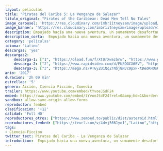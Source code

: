 ```yaml
---
layout: peliculas
title: "Piratas del Caribe 5: La Venganza de Salazar"
titulo_original: "Pirates of the Caribbean: Dead Men Tell No Tales"
image_carousel: 'https://res.cloudinary.com/imbriitneysam/image/upload/v1543724172/caribe-poster-min.jpg'
image_banner: 'https://res.cloudinary.com/imbriitneysam/image/upload/v1543724172/caribe5-banner-min.jpg'
description: Empujado hacia una nueva aventura, un sumamente desafortunado Jack Sparrow descubre que los vientos de los malos augurios soplan incluso más fuerte cuando los mortales piratas fantasma liderados por su viejo enemigo, el capitán Salazar, escapan del Triángulo del Diablo. Decididos a matar a todo pirata que encuentren en el mar, incluso al propio Sparrow.
description_corta:  Empujado hacia una nueva aventura, un sumamente desafortunado Jack Sparrow descubre que los vientos de los malos augurios soplan incluso más fuerte cuando los mortales piratas fantasma liderados por su viejo enemigo, el capitán Salazar, escapan del...
category: 'peliculas'
idioma: 'Latino'
descargas: 'yes'
descargas2:
    descarga-1: ["1", "https://oload.fun/f/Xt0rXwazbrw", "https://www.google.com/s2/favicons?domain=openload.co","OpenLoad","https://res.cloudinary.com/imbriitneysam/image/upload/v1541473684/mexico.png", "Latino", "Full HD"]
    descarga-2: ["2", "https://www.rapidvideo.com/d/FUEQGCX6EV", "https://www.google.com/s2/favicons?domain=www.rapidvideo.com","RapidVideo","https://res.cloudinary.com/imbriitneysam/image/upload/v1541473684/mexico.png", "Latino", "Full HD"]
    descarga-3: ["3", "https://mega.nz/#!GyZU1QqZ!Nbj8NJc9pxF-tDeoKHOs0PNGEust6_BxiNDuvxfglw0", "https://www.google.com/s2/favicons?domain=mega.nz","Mega","https://res.cloudinary.com/imbriitneysam/image/upload/v1541473684/mexico.png", "Latino", "Full HD"]
anio: '2017'
duracion: '2h 09 min'
estrellas: '5'
genero: Acción, Ciencia Ficción, Comedia
trailer: https://www.youtube.com/embed/tYvoeJSdF24
embed: https://www.youtube.com/embed/tYvoeJSdF24?rel=0&amp;hd=1&border=0&wmode=opaque&enablejsapi=1&modestbranding=1&controls=1&showinfo=1
sandbox: allow-same-origin allow-forms
reproductor: fembed
clasificacion: '+12'
calidad: 'Full HD'
reproductores_otros: ["https://www.zembed.to/public/dist/asteroid.html?id=8f8f577bfe40c801833d03cc50c85a9f&title=Pirates%20of%20the%20Caribbean%205:%20Dead%20Men%20Tell%20No%20Tales","Latino","https://granpelis.tv/jwplayer/?source=https%3A%2F%2Fstorage.googleapis.com%2Fcobalt-alliance-232913.appspot.com%2F6060558%2FZDhtQVYvYmxwcGYwUWVGcVo2cmRSUT09.mp4&id=401&type=mp4","Latino","https://gdriveplayer.me/embed2.php?link=IupEgdY0KLNnq9t44h80bg0uSEYaMY80DWyvceiJkRBQvevulIpBOEjFaFZMqs1RHEXgYah%252BddF5Rga%252BdehXBT1Wlmdg%252F5Mmds%252F45HvyrxIkei19zhck6q2mmw7x2VlbS8CULT6IOEHoCNmGiPYvX%252FkjPaZWHw2PbbEJPnd6hi791RjM4XN2M8vyTXYIEzicRCa%252FgNHW6iAQu2rlUmlVhW","Latino","https://api.cuevana3.io/stream/index.php?file=ek5lbm9xYWNrS0xYMTZLa2xNbkdvY3ZTb3BtZng4TGp6ZFpobGFMUGtPTFJ5SnFUWU5MSzZkUFhZR1JwbTVha25KR1VvcVBWMGVMWWtaYWhvSkhFNlpXYWJHSnJrcHJmMkpHZ29tZUYxOVRRekplaGQ4ZlUxOG1kWkdkcmxwYWtscFJwWkE9PQ","Latino","https://mstream.space/f9x09f9jk0kw","Latino"]
reproductores_fembed: ["https://feurl.com/v/4dvj5661yo1","Latino","https://animekao.xyz/v/5dw27cdg66r5krz","Latino","https://jplayer.club/v/5qgx4bdgd84nrz5","Latino"]
tags:
- Ciencia-Ficcion
twitter_text: Piratas del Caribe - La Venganza de Salazar
introduction:  Empujado hacia una nueva aventura, un sumamente desafortunado Jack Sparrow descubre que los vientos de los malos augurios soplan incluso más fuerte cuando los mortales piratas fantasma liderados por su viejo enemigo, el capitán Salazar, escapan del...
---
```












